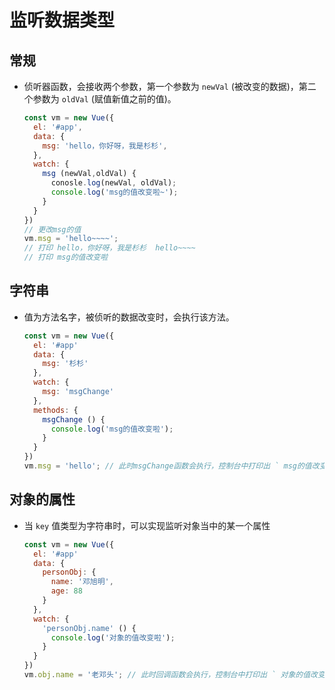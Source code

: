 # 监听数据类型

## 常规

  - 侦听器函数，会接收两个参数，第一个参数为 `newVal` (被改变的数据)，第二个参数为 `oldVal` (赋值新值之前的值)。

    ```javascript
    const vm = new Vue({
      el: '#app',
      data: {
        msg: 'hello，你好呀，我是杉杉',
      },
      watch: {
        msg (newVal,oldVal) {
          conosle.log(newVal, oldVal);
          console.log('msg的值改变啦~');
        }
      }
    })
    // 更改msg的值
    vm.msg = 'hello~~~~';
    // 打印 hello，你好呀，我是杉杉  hello~~~~
    // 打印 msg的值改变啦
    ```

## 字符串

  - 值为方法名字，被侦听的数据改变时，会执行该方法。

    ```javascript
    const vm = new Vue({
      el: '#app'
      data: {
        msg: '杉杉'
      },
      watch: {
        msg: 'msgChange'
      },
      methods: {
        msgChange () {
          console.log('msg的值改变啦');
        }
      }
    })
    vm.msg = 'hello'; // 此时msgChange函数会执行，控制台中打印出 ` msg的值改变啦 `
    ```

## 对象的属性

  - 当 `key` 值类型为字符串时，可以实现监听对象当中的某一个属性

    ```javascript
    const vm = new Vue({
      el: '#app'
      data: {
        personObj: {
          name: '邓旭明',
          age: 88
        }
      },
      watch: {
        'personObj.name' () {
          console.log('对象的值改变啦');
        }
      }
    })
    vm.obj.name = '老邓头'; // 此时回调函数会执行，控制台中打印出 ` 对象的值改变啦 `
    ```
